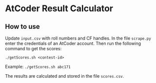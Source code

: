 # AtCoder Result Calculator

## How to use

Update `input.csv` with roll numbers and CF handles. In the file `scrape.py` enter the credentials of an AtCoder account. Then run the following command to get the scores:

```
./getScores.sh <contest-id>
```

Example: `./getScores.sh abc171`

The results are calculated and stored in the file `scores.csv`.
